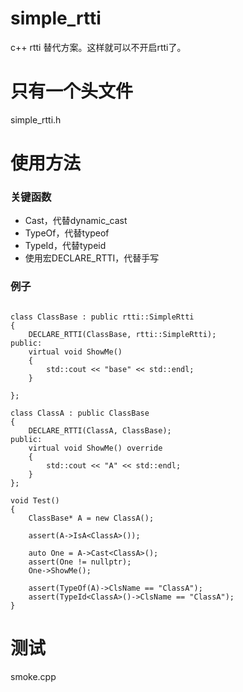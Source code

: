 # simple_rtti
c++ rtti 替代方案。这样就可以不开启rtti了。



# 只有一个头文件

simple_rtti.h



# 使用方法

### 关键函数

- Cast，代替dynamic_cast
- TypeOf，代替typeof
- TypeId，代替typeid
- 使用宏DECLARE_RTTI，代替手写

### 例子

```
	
class ClassBase : public rtti::SimpleRtti
{
	DECLARE_RTTI(ClassBase, rtti::SimpleRtti);
public:
	virtual void ShowMe()
	{
		std::cout << "base" << std::endl;
	}

};

class ClassA : public ClassBase
{
	DECLARE_RTTI(ClassA, ClassBase);
public:
	virtual void ShowMe() override
	{
		std::cout << "A" << std::endl;
	}
};
	
void Test()
{
	ClassBase* A = new ClassA();
	
	assert(A->IsA<ClassA>());

	auto One = A->Cast<ClassA>();
	assert(One != nullptr);
	One->ShowMe();

	assert(TypeOf(A)->ClsName == "ClassA");
	assert(TypeId<ClassA>()->ClsName == "ClassA");
}
```



# 测试

smoke.cpp